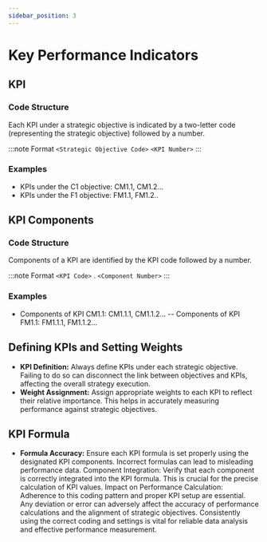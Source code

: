 ```yaml
---
sidebar_position: 3
---
```


# Key Performance Indicators

## KPI

### Code Structure

Each KPI under a strategic objective is indicated by a two-letter code (representing the strategic objective) followed by a number.

:::note Format
```<Strategic Objective Code>``` ```<KPI Number>```
:::

### Examples

- KPIs under the C1 objective: CM1.1, CM1.2...
- KPIs under the F1 objective: FM1.1, FM1.2..

## KPI Components

### Code Structure

Components of a KPI are identified by the KPI code followed by a number.

:::note Format
```<KPI Code>``` . ```<Component Number>```
:::


### Examples

- Components of KPI CM1.1: CM1.1.1, CM1.1.2...
-- Components of KPI FM1.1: FM1.1.1, FM1.1.2...

## Defining KPIs and Setting Weights

- **KPI Definition:** Always define KPIs under each strategic objective. Failing to do so can disconnect the link
between objectives and KPIs, affecting the overall strategy execution.
- **Weight Assignment:**  Assign appropriate weights to each KPI to reflect their relative importance. This helps in
accurately measuring performance against strategic objectives.

## KPI Formula

- **Formula Accuracy:** Ensure each KPI formula is set properly using the designated KPI components. Incorrect formulas can lead to misleading performance data. Component Integration: Verify that each component is correctly integrated into the KPI formula. This is crucial for the precise calculation of KPI values. Impact on Performance Calculation: Adherence to this coding pattern and proper KPI setup are essential. Any deviation or error can adversely affect the accuracy of performance calculations and the alignment of strategic objectives. Consistently using the correct coding and settings is vital for reliable data analysis and effective performance measurement.
